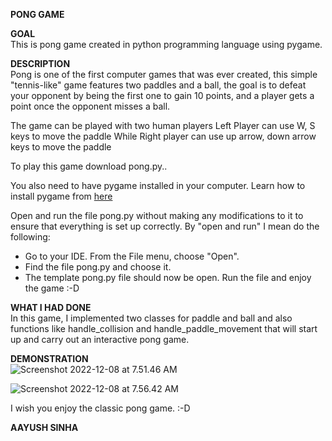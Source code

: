 **PONG GAME**  

**GOAL**  
This is pong game created in python programming language using pygame.


**DESCRIPTION**  
Pong is one of the first computer games that was ever created, this simple "tennis-like" game features two paddles and a ball, the goal is to defeat your opponent by being the first one to gain 10 points, and a player gets a point once the opponent misses a ball.

The game can be played with two human players
Left Player can use W, S keys to move the paddle
While Right player can use up arrow, down arrow keys to move the paddle

To play this game download pong.py..

You also need to have pygame installed in your computer. Learn how to install pygame from [here](https://www.pygame.org/wiki/GettingStarted#Pygame%20Installation)

Open and run the file pong.py without making any modifications to it to ensure that everything is set up correctly. By "open and run" I mean do the following:
* Go to your IDE. From the File menu, choose "Open".
* Find the file pong.py and choose it.
* The template pong.py file should now be open. Run the file and enjoy the game :-D



**WHAT I HAD DONE**  
In this game, I implemented two classes for paddle and ball and also functions like handle_collision and handle_paddle_movement that will start up and carry out an interactive pong game. 

**DEMONSTRATION**  
![Screenshot 2022-12-08 at 7.51.46 AM](https://github.com/aayushsinha0706/Play-With-Python/blob/main/Pong%20Game/Images/Screenshot%202022-12-08%20at%207.51.46%20AM.png)

![Screenshot 2022-12-08 at 7.56.42 AM](https://github.com/aayushsinha0706/Play-With-Python/blob/main/Pong%20Game/Images/Screenshot%202022-12-08%20at%207.56.42%20AM.png)


I wish you enjoy the classic pong game. :-D

**AAYUSH SINHA**  
